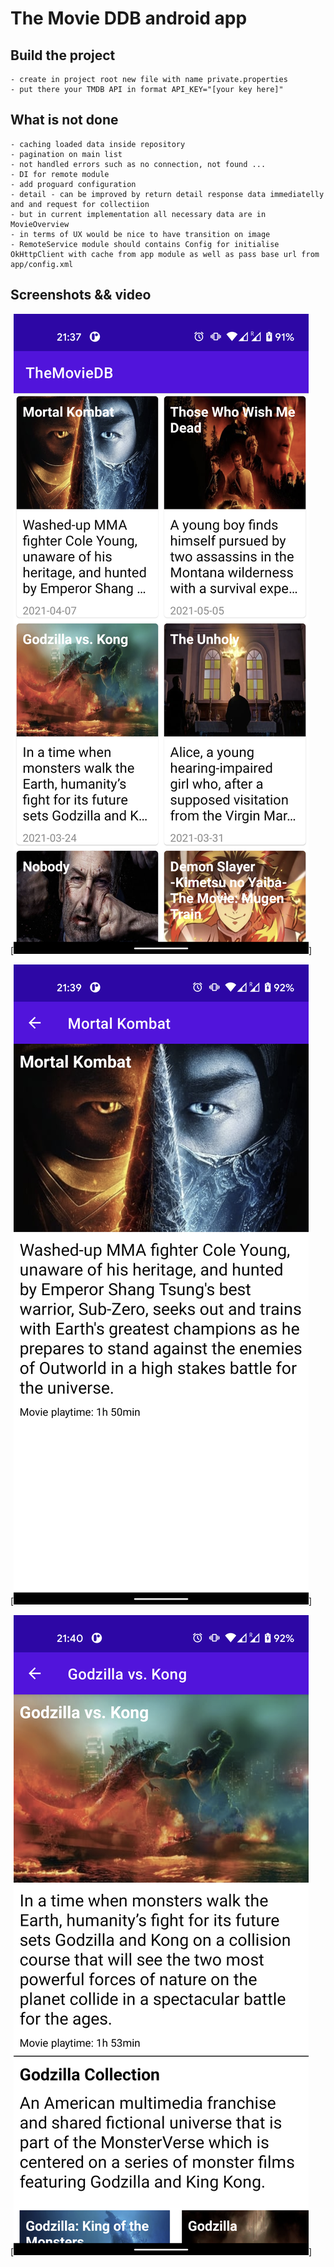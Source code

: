 # The Movie DDB android app

## Build the project

    - create in project root new file with name private.properties
    - put there your TMDB API in format API_KEY="[your key here]"

## What is not done

    - caching loaded data inside repository
    - pagination on main list
    - not handled errors such as no connection, not found ...
    - DI for remote module
    - add proguard configuration
    - detail - can be improved by return detail response data immediatelly and and request for collectiion
    - but in current implementation all necessary data are in MovieOverview
    - in terms of UX would be nice to have transition on image
    - RemoteService module should contains Config for initialise OkHttpClient with cache from app module as well as pass base url from app/config.xml

## Screenshots && video

[![Now playing movie](https://github.com/rslama/themoviedb/blob/main/screenshots/list.png)]

[![Detail without collection](https://github.com/rslama/themoviedb/blob/main/screenshots/detail_without_collection.png)]

[![Detail with collection](https://github.com/rslama/themoviedb/blob/main/screenshots/detail_with_collection.png)]

